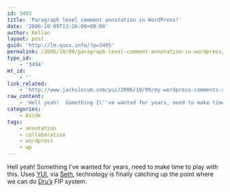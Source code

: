 ```yaml
---
id: 3495
title: 'Paragraph level comment annotation in WordPress!'
date: '2006-10-09T13:26:00+00:00'
author: Kellan
layout: post
guid: 'http://lm.quxx.info/?p=3495'
permalink: /2006/10/09/paragraph-level-comment-annotation-in-wordpress/
typo_id:
    - '3494'
mt_id:
    - ''
link_related:
    - 'http://www.jackslocum.com/yui/2006/10/09/my-wordpress-comments-system-built-with-yahoo-ui-and-yahooext/'
raw_content:
    - 'Hell yeah!  Something I\''ve wanted for years, need to make time to play with this.  Uses [YUI](http://developer.yahoo.com/yui/), via [Seth](http://mojodna.net/), technology is finally catching up the point where we can do [Dru\''s](http://misnomer.dru.ca/) FIP system.'
categories:
    - Aside
tags:
    - annotation
    - collaboration
    - wordpress
    - wp
---
```


Hell yeah! Something I’ve wanted for years, need to make time to play with this. Uses [YUI](http://developer.yahoo.com/yui/), via [Seth](http://mojodna.net/), technology is finally catching up the point where we can do [Dru’s](http://misnomer.dru.ca/) FIP system.
